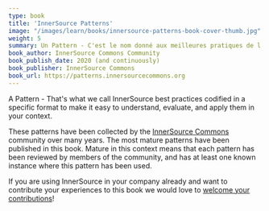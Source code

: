 ```yaml
---
type: book
title: 'InnerSource Patterns'
image: "/images/learn/books/innersource-patterns-book-cover-thumb.jpg"
weight: 5
summary: Un Pattern - C'est le nom donné aux meilleures pratiques de l'InnerSource codifiées dans un format spécifique pour faciliter leur compréhension, leur évaluation et leur application dans votre contexte. Ce livre contient les patterns les plus matures, collectés par la Communauté InnerSource Commons.
book_author: InnerSource Commons Community
book_publish_date: 2020 (and continuously)
book_publisher: InnerSource Commons
book_url: https://patterns.innersourcecommons.org
---
```


A Pattern - That's what we call InnerSource best practices codified in a specific format to make it easy to understand, evaluate, and apply them in your context.

These patterns have been collected by the [InnerSource Commons](http://innersourcecommons.org) community over many years. The most mature patterns have been published in this book. Mature in this context means that each pattern has been reviewed by members of the community, and has at least one known instance where this pattern has been used.

If you are using InnerSource in your company already and want to contribute your experiences to this book we would love to [welcome your contributions](https://patterns.innersourcecommons.org/contribute)!
